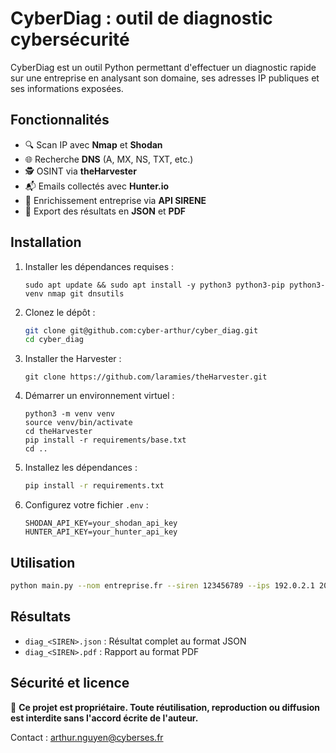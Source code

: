 # CyberDiag : outil de diagnostic cybersécurité

CyberDiag est un outil Python permettant d'effectuer un diagnostic rapide sur une entreprise en analysant son domaine, ses adresses IP publiques et ses informations exposées.

## Fonctionnalités

- 🔍 Scan IP avec **Nmap** et **Shodan**
- 🌐 Recherche **DNS** (A, MX, NS, TXT, etc.)
- 🕵️ OSINT via **theHarvester**
- 📬 Emails collectés avec **Hunter.io**
- 🧾 Enrichissement entreprise via **API SIRENE**
- 📄 Export des résultats en **JSON** et **PDF**

## Installation
1. Installer les dépendances requises :
   ```
   sudo apt update && sudo apt install -y python3 python3-pip python3-venv nmap git dnsutils
   ```
   
2. Clonez le dépôt :
   ```bash
   git clone git@github.com:cyber-arthur/cyber_diag.git
   cd cyber_diag
   ```
3. Installer the Harvester :
   ```
   git clone https://github.com/laramies/theHarvester.git
   ```
   
3. Démarrer un environnement virtuel :
   ```
   python3 -m venv venv
   source venv/bin/activate
   cd theHarvester
   pip install -r requirements/base.txt
   cd ..
   ```

4. Installez les dépendances :
   ```bash
   pip install -r requirements.txt
   ```

5. Configurez votre fichier `.env` :
   ```env
   SHODAN_API_KEY=your_shodan_api_key
   HUNTER_API_KEY=your_hunter_api_key
   ```

## Utilisation

```bash
python main.py --nom entreprise.fr --siren 123456789 --ips 192.0.2.1 203.0.113.5
```

## Résultats

- `diag_<SIREN>.json` : Résultat complet au format JSON
- `diag_<SIREN>.pdf` : Rapport au format PDF 

## Sécurité et licence

🛑 **Ce projet est propriétaire. Toute réutilisation, reproduction ou diffusion est interdite sans l'accord écrite de l'auteur.**

Contact : arthur.nguyen@cyberses.fr
